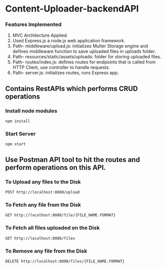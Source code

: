 # Content-Uploader-backendAPI

### Features Implemented
1. MVC Architecture Applied.
2. Used Express.js a node.js web application framework.
3. Path- middleware/upload.js: initializes Multer Storage engine and defines middleware function to save uploaded files in uploads folder.
4. Path- resources/static/assets/uploads: folder for storing uploaded files.
5. Path- routes/index.js: defines routes for endpoints that is called from HTTP Client, use controller to handle requests.
6. Path- server.js: initializes routes, runs Express app.

## Contains RestAPIs which performs CRUD operations

### Install node modules
`npm install`

### Start Server
`npm start`

## Use Postman API tool to hit the routes and perform operations on this API.
### To Upload any files to the Disk
`POST http://localhost:8080/upload`

### To Fetch any file from the Disk
`GET http://localhost:8080/file/{FILE_NAME.FORMAT}`

### To Fetch all files uploaded on the Disk
`GET http://localhost:8080/files`

### To Remove any file from the Disk
`DELETE http://localhost:8080/files/{FILE_NAME.FORMAT}`

